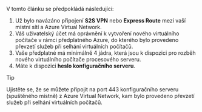 V tomto článku se předpokládá následující:

1. Už bylo navázáno připojení **S2S VPN** nebo **Express Route** mezi vaší místní sítí a Azure Virtual Network.
2. Váš uživatelský účet má oprávnění k vytvoření nového virtuálního počítače v rámci předplatného Azure, do kterého bylo provedeno převzetí služeb při selhání virtuálních počítačů.
3. Vaše předplatné má minimálně 4 jádra, která jsou k dispozici pro rozběh nového virtuálního počítače procesového serveru.
4. Máte k dispozici **heslo konfiguračního serveru**.

> [!TIP]
> Ujistěte se, že se můžete připojit na port 443 konfiguračního serveru (spuštěného místně) z Azure Virtual Network, kam bylo provedeno převzetí služeb při selhání virtuálních počítačů.
